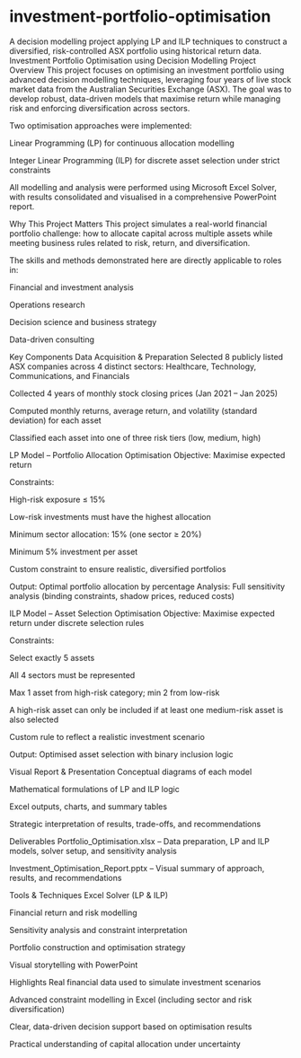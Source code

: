 # investment-portfolio-optimisation
A decision modelling project applying LP and ILP techniques to construct a diversified, risk-controlled ASX portfolio using historical return data.
Investment Portfolio Optimisation using Decision Modelling
Project Overview
This project focuses on optimising an investment portfolio using advanced decision modelling techniques, leveraging four years of live stock market data from the Australian Securities Exchange (ASX). The goal was to develop robust, data-driven models that maximise return while managing risk and enforcing diversification across sectors.

Two optimisation approaches were implemented:

Linear Programming (LP) for continuous allocation modelling

Integer Linear Programming (ILP) for discrete asset selection under strict constraints

All modelling and analysis were performed using Microsoft Excel Solver, with results consolidated and visualised in a comprehensive PowerPoint report.

Why This Project Matters
This project simulates a real-world financial portfolio challenge: how to allocate capital across multiple assets while meeting business rules related to risk, return, and diversification.

The skills and methods demonstrated here are directly applicable to roles in:

Financial and investment analysis

Operations research

Decision science and business strategy

Data-driven consulting

Key Components
Data Acquisition & Preparation
Selected 8 publicly listed ASX companies across 4 distinct sectors: Healthcare, Technology, Communications, and Financials

Collected 4 years of monthly stock closing prices (Jan 2021 – Jan 2025)

Computed monthly returns, average return, and volatility (standard deviation) for each asset

Classified each asset into one of three risk tiers (low, medium, high)

LP Model – Portfolio Allocation Optimisation
Objective: Maximise expected return

Constraints:

High-risk exposure ≤ 15%

Low-risk investments must have the highest allocation

Minimum sector allocation: 15% (one sector ≥ 20%)

Minimum 5% investment per asset

Custom constraint to ensure realistic, diversified portfolios

Output: Optimal portfolio allocation by percentage
Analysis: Full sensitivity analysis (binding constraints, shadow prices, reduced costs)

ILP Model – Asset Selection Optimisation
Objective: Maximise expected return under discrete selection rules

Constraints:

Select exactly 5 assets

All 4 sectors must be represented

Max 1 asset from high-risk category; min 2 from low-risk

A high-risk asset can only be included if at least one medium-risk asset is also selected

Custom rule to reflect a realistic investment scenario

Output: Optimised asset selection with binary inclusion logic

Visual Report & Presentation
Conceptual diagrams of each model

Mathematical formulations of LP and ILP logic

Excel outputs, charts, and summary tables

Strategic interpretation of results, trade-offs, and recommendations

Deliverables
Portfolio_Optimisation.xlsx – Data preparation, LP and ILP models, solver setup, and sensitivity analysis

Investment_Optimisation_Report.pptx – Visual summary of approach, results, and recommendations

Tools & Techniques
Excel Solver (LP & ILP)

Financial return and risk modelling

Sensitivity analysis and constraint interpretation

Portfolio construction and optimisation strategy

Visual storytelling with PowerPoint

Highlights
Real financial data used to simulate investment scenarios

Advanced constraint modelling in Excel (including sector and risk diversification)

Clear, data-driven decision support based on optimisation results

Practical understanding of capital allocation under uncertainty



